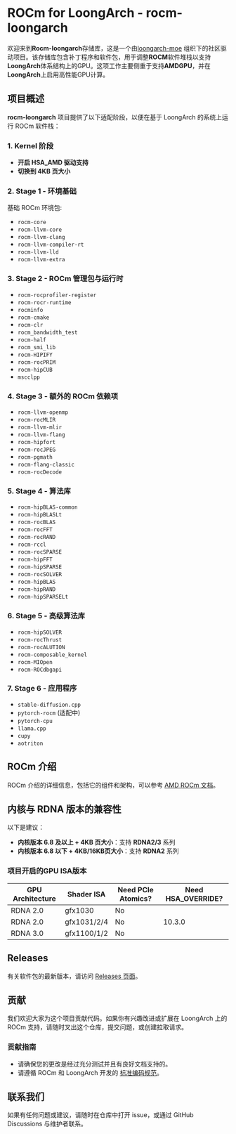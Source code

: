 # ROCm for LoongArch - rocm-loongarch

欢迎来到**Rocm-loongarch**存储库，这是一个由[loongarch-moe](https://github.com/loongarch-moe) 组织下的社区驱动项目。该存储库包含补丁程序和软件包，用于调整**ROCM**软件堆栈以支持**LoongArch**体系结构上的GPU。这项工作主要侧重于支持**AMDGPU**，并在**LoongArch**上启用高性能GPU计算。

## 项目概述

**rocm-loongarch** 项目提供了以下适配阶段，以便在基于 LoongArch 的系统上运行 ROCm 软件栈：

### 1. **Kernel 阶段**
   - **开启 HSA_AMD 驱动支持**
   - **切换到 4KB 页大小**

### 2. **Stage 1 - 环境基础**
   基础 ROCm 环境包:
   - `rocm-core`
   - `rocm-llvm-core`
   - `rocm-llvm-clang`
   - `rocm-llvm-compiler-rt`
   - `rocm-llvm-lld`
   - `rocm-llvm-extra`

### 3. **Stage 2 - ROCm 管理包与运行时**
   - `rocm-rocprofiler-register`
   - `rocm-rocr-runtime`
   - `rocminfo`
   - `rocm-cmake`
   - `rocm-clr`
   - `rocm_bandwidth_test`
   - `rocm-half`
   - `rocm_smi_lib`
   - `rocm-HIPIFY`
   - `rocm-rocPRIM`
   - `rocm-hipCUB`
   - `mscclpp`

### 4. **Stage 3 - 额外的 ROCm 依赖项**
   - `rocm-llvm-openmp`
   - `rocm-rocMLIR`
   - `rocm-llvm-mlir`
   - `rocm-llvm-flang`
   - `rocm-hipfort`
   - `rocm-rocJPEG`
   - `rocm-pgmath`
   - `rocm-flang-classic`
   - `rocm-rocDecode`

### 5. **Stage 4 - 算法库**
   - `rocm-hipBLAS-common`
   - `rocm-hipBLASLt`
   - `rocm-rocBLAS`
   - `rocm-rocFFT`
   - `rocm-rocRAND`
   - `rocm-rccl`
   - `rocm-rocSPARSE`
   - `rocm-hipFFT`
   - `rocm-hipSPARSE`
   - `rocm-rocSOLVER`
   - `rocm-hipBLAS`
   - `rocm-hipRAND`
   - `rocm-hipSPARSELt`

### 6. **Stage 5 - 高级算法库**
   - `rocm-hipSOLVER`
   - `rocm-rocThrust`
   - `rocm-rocALUTION`
   - `rocm-composable_kernel`
   - `rocm-MIOpen`
   - `rocm-ROCdbgapi`

### 7. **Stage 6 - 应用程序**
   - `stable-diffusion.cpp`
   - `pytorch-rocm` (适配中)
   - `pytorch-cpu`
   - `llama.cpp`
   - `cupy`
   - `aotriton`

## ROCm 介绍
ROCm 介绍的详细信息，包括它的组件和架构，可以参考 [AMD ROCm 文档](https://rocm.docs.amd.com/en/latest/what-is-rocm.html)。

## 内核与 RDNA 版本的兼容性
以下是建议：
- **内核版本 6.8 及以上 + 4KB 页大小**：支持 **RDNA2/3** 系列
- **内核版本 6.8 以下 + 4KB/16KB页大小**：支持 **RDNA2** 系列

### 项目开启的GPU ISA版本

| GPU Architecture | Shader ISA | Need PCIe Atomics? | Need HSA_OVERRIDE? |
| -- | -- | -- | -- |
| RDNA 2.0 | gfx1030 | No |  |
| RDNA 2.0 | gfx1031/2/4 | No | 10.3.0 |
| RDNA 3.0 | gfx1100/1/2 | No | |

## Releases

有关软件包的最新版本，请访问 [Releases 页面](https://github.com/loongarch-moe/rocm-loongarch/releases)。

## 贡献

我们欢迎大家为这个项目贡献代码。如果你有兴趣改进或扩展在 LoongArch 上的 ROCm 支持，请随时叉出这个仓库，提交问题，或创建拉取请求。

### 贡献指南
- 请确保您的更改是经过充分测试并且有良好文档支持的。
- 请遵循 ROCm 和 LoongArch 开发的 [标准编码规范](CONTRIBUTING.md)。

## 联系我们

如果有任何问题或建议，请随时在仓库中打开 issue，或通过 GitHub Discussions 与维护者联系。
